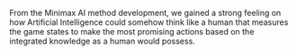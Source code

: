 From the Minimax AI method development, we gained a strong feeling on how Artificial Intelligence could somehow think like a human
that measures the game states to make the most promising actions based on the integrated knowledge as a human would possess.